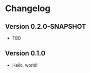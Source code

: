 # Changelog

Version 0.2.0-SNAPSHOT
-------------
* TBD

Version 0.1.0
-------------
* Hello, world!
